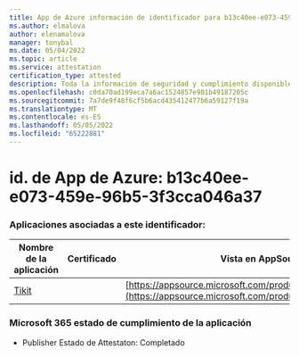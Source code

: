 ```yaml
---
title: App de Azure información de identificador para b13c40ee-e073-459e-96b5-3f3cca046a37
ms.author: elmalova
author: elenamalova
manager: tonybal
ms.date: 05/04/2022
ms.topic: article
ms.service: attestation
certification_type: attested
description: Toda la información de seguridad y cumplimiento disponible para b13c40ee-e073-459e-96b5-3f3cca046a37.
ms.openlocfilehash: c0da70ad199eca7a6ac1524857e901b49187205c
ms.sourcegitcommit: 7a7de9f48f6cf5b6acd435412477b6a59127f19a
ms.translationtype: MT
ms.contentlocale: es-ES
ms.lasthandoff: 05/05/2022
ms.locfileid: "65222881"
---
```

# <a name="azure-app-id-b13c40ee-e073-459e-96b5-3f3cca046a37"></a>id. de App de Azure: b13c40ee-e073-459e-96b5-3f3cca046a37


### <a name="apps-associated-with-this-id"></a>Aplicaciones asociadas a este identificador:
| **Nombre de la aplicación** | **Certificado** | **Vista en AppSource** |
|--------------|---------------|-----------------------|
| [Tikit](../forward/WA200002602.md) |  | [https://appsource.microsoft.com/product/office/WA200002602](https://appsource.microsoft.com/product/office/WA200002602) |

### <a name="microsoft-365-app-compliance-status"></a>Microsoft 365 estado de cumplimiento de la aplicación
- Publisher Estado de Attestaton: Completado
